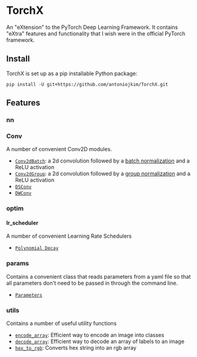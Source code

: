 # TorchX

An "eXtension" to the PyTorch Deep Learning Framework. It contains "eXtra" features and functionality that I wish were in the official PyTorch framework.

## Install

TorchX is set up as a pip installable Python package:

```
pip install -U git+https://github.com/antoniojkim/TorchX.git
```

## Features

### nn

### Conv

A number of convenient Conv2D modules.
* [`Conv2dBatch`](https://github.com/antoniojkim/TorchX/blob/master/torchx/nn/Conv.py#L6): a 2d convolution followed by a [batch normalization](https://arxiv.org/pdf/1502.03167.pdf) and a ReLU activation
* [`Conv2dGroup`](https://github.com/antoniojkim/TorchX/blob/master/torchx/nn/Conv.py#L28): a 2d convolution followed by a [group normalization](https://arxiv.org/pdf/1803.08494.pdf) and a ReLU activation
* [`DSConv`](https://github.com/antoniojkim/TorchX/blob/master/torchx/nn/Conv.py#L53)
* [`DWConv`](https://github.com/antoniojkim/TorchX/blob/master/torchx/nn/Conv.py#L66)

### optim

#### lr_scheduler

A number of convenient Learning Rate Schedulers
* [`Polynomial Decay`](https://github.com/antoniojkim/TorchX/blob/master/torchx/optim/lr_scheduler/PolynomialLR.py#L6)

### params

Contains a convenient class that reads parameters from a yaml file so that all parameters don't need to be passed in through the command line.
* [`Parameters`](https://github.com/antoniojkim/TorchX/blob/master/torchx/params/Parameters.py#L15)

### utils

Contains a number of useful utility functions
* [`encode_array`](https://github.com/antoniojkim/TorchX/blob/master/torchx/utils/OneHot.py#L7): Efficient way to encode an image into classes
* [`decode_array`](https://github.com/antoniojkim/TorchX/blob/master/torchx/utils/OneHot.py#L31): Efficient way to decode an array of labels to an image
* [`hex_to_rgb`](https://github.com/antoniojkim/TorchX/blob/master/torchx/utils/Colour.py#L7): Converts hex string into an rgb array
